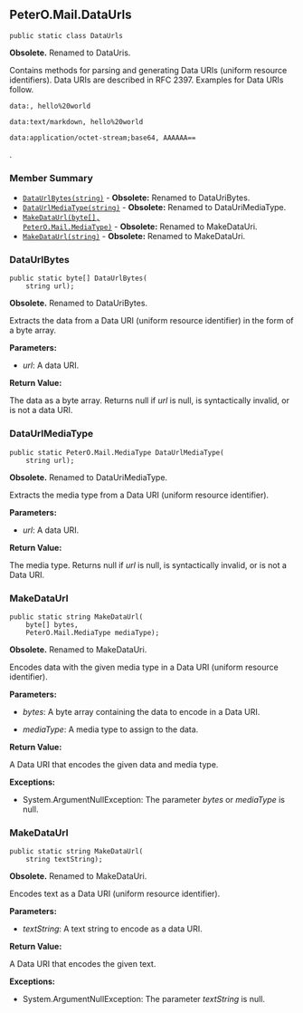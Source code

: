 ## PeterO.Mail.DataUrls

    public static class DataUrls

<b>Obsolete.</b> Renamed to DataUris.

 Contains methods for parsing and generating Data URIs (uniform resource identifiers). Data URIs are described in RFC 2397. Examples for Data URIs follow.

    data:, hello%20world

    data:text/markdown, hello%20world

    data:application/octet-stream;base64, AAAAAA==

 .

### Member Summary
* <code>[DataUrlBytes(string)](#DataUrlBytes_string)</code> - <b>Obsolete:</b> Renamed to DataUriBytes.
* <code>[DataUrlMediaType(string)](#DataUrlMediaType_string)</code> - <b>Obsolete:</b> Renamed to DataUriMediaType.
* <code>[MakeDataUrl(byte[], PeterO.Mail.MediaType)](#MakeDataUrl_byte_PeterO_Mail_MediaType)</code> - <b>Obsolete:</b> Renamed to MakeDataUri.
* <code>[MakeDataUrl(string)](#MakeDataUrl_string)</code> - <b>Obsolete:</b> Renamed to MakeDataUri.

<a id="DataUrlBytes_string"></a>
### DataUrlBytes

    public static byte[] DataUrlBytes(
        string url);

<b>Obsolete.</b> Renamed to DataUriBytes.

Extracts the data from a Data URI (uniform resource identifier) in the form of a byte array.

<b>Parameters:</b>

 * <i>url</i>: A data URI.

<b>Return Value:</b>

The data as a byte array. Returns null if  <i>url</i>
 is null, is syntactically invalid, or is not a data URI.

<a id="DataUrlMediaType_string"></a>
### DataUrlMediaType

    public static PeterO.Mail.MediaType DataUrlMediaType(
        string url);

<b>Obsolete.</b> Renamed to DataUriMediaType.

Extracts the media type from a Data URI (uniform resource identifier).

<b>Parameters:</b>

 * <i>url</i>: A data URI.

<b>Return Value:</b>

The media type. Returns null if  <i>url</i>
 is null, is syntactically invalid, or is not a Data URI.

<a id="MakeDataUrl_byte_PeterO_Mail_MediaType"></a>
### MakeDataUrl

    public static string MakeDataUrl(
        byte[] bytes,
        PeterO.Mail.MediaType mediaType);

<b>Obsolete.</b> Renamed to MakeDataUri.

Encodes data with the given media type in a Data URI (uniform resource identifier).

<b>Parameters:</b>

 * <i>bytes</i>: A byte array containing the data to encode in a Data URI.

 * <i>mediaType</i>: A media type to assign to the data.

<b>Return Value:</b>

A Data URI that encodes the given data and media type.

<b>Exceptions:</b>

 * System.ArgumentNullException:
The parameter  <i>bytes</i>
 or  <i>mediaType</i>
 is null.

<a id="MakeDataUrl_string"></a>
### MakeDataUrl

    public static string MakeDataUrl(
        string textString);

<b>Obsolete.</b> Renamed to MakeDataUri.

Encodes text as a Data URI (uniform resource identifier).

<b>Parameters:</b>

 * <i>textString</i>: A text string to encode as a data URI.

<b>Return Value:</b>

A Data URI that encodes the given text.

<b>Exceptions:</b>

 * System.ArgumentNullException:
The parameter  <i>textString</i>
 is null.
